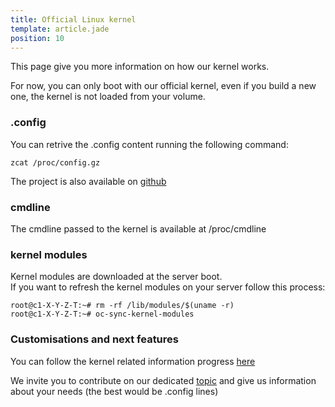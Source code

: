 ```yaml
---
title: Official Linux kernel
template: article.jade
position: 10
---
```


This page give you more information on how our kernel works.

For now, you can only boot with our official kernel, even if you build a new one, the kernel is not loaded from your volume.

### .config

You can retrive the .config content running the following command:

```
zcat /proc/config.gz
```

The project is also available on [github](https://github.com/online-labs/kernel-config/)

### cmdline

The cmdline passed to the kernel is available at /proc/cmdline

### kernel modules

Kernel modules are downloaded at the server boot.<br />
If you want to refresh the kernel modules on your server follow this process:

```
root@c1-X-Y-Z-T:~# rm -rf /lib/modules/$(uname -r)
root@c1-X-Y-Z-T:~# oc-sync-kernel-modules
```

### Customisations and next features

You can follow the kernel related information progress [here](https://community.cloud.online.net/t/official-linux-kernel-new-modules-optimizations-hacks/226)

We invite you to contribute on our dedicated [topic](https://community.cloud.online.net/t/official-linux-kernel-new-modules-optimizations-hacks/226) and give us information about your needs (the best would be .config lines)

